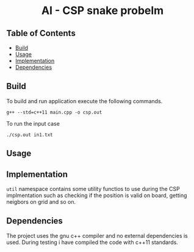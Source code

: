 <h1 align="center">AI - CSP snake probelm</h1>


## Table of Contents

- [Build](#install)
- [Usage](#usage)
- [Implementation](#implementation)
- [Dependencies](#dependencies)

## Build
To build and run application execute the following commands.

```shell
g++ --std=c++11 main.cpp -o csp.out
```

To run the input case

```shell
./csp.out in1.txt 
```


## Usage

## Implementation
```util``` namespace contains some utility functios to use during the CSP implmentation such as checking if the position is valid on board, getting neigbors on grid and so on.



## Dependencies
The project uses the gnu c++ compiler and no external dependencies is used. During testing i have compiled the code
with c++11 standards.